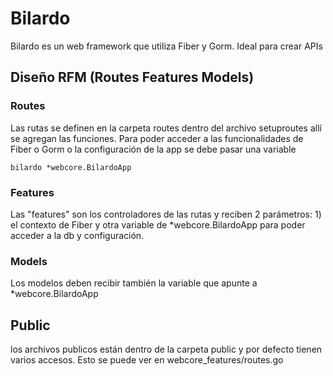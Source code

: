 # Bilardo

Bilardo es un web framework que utiliza Fiber y Gorm.
Ideal para crear APIs

## Diseño RFM (Routes Features Models)

### Routes

Las rutas se definen en la carpeta routes dentro del archivo setuproutes allí se agregan las funciones. Para poder acceder a las funcionalidades de Fiber o Gorm o la configuración de la app se debe pasar una variable

    bilardo *webcore.BilardoApp

### Features

Las "features" son los controladores de las rutas y reciben 2 parámetros: 1) el contexto de Fiber y otra variable de *webcore.BilardoApp para poder acceder a la db y configuración.

### Models

Los modelos deben recibir también la variable que apunte a *webcore.BilardoApp

## Public

los archivos publicos están dentro de la carpeta public y por defecto tienen varios accesos. Esto se puede ver en webcore_features/routes.go